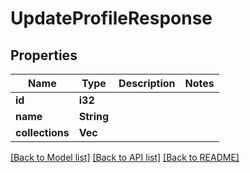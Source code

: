 # UpdateProfileResponse

## Properties

Name | Type | Description | Notes
------------ | ------------- | ------------- | -------------
**id** | **i32** |  | 
**name** | **String** |  | 
**collections** | **Vec<i32>** |  | 

[[Back to Model list]](../README.md#documentation-for-models) [[Back to API list]](../README.md#documentation-for-api-endpoints) [[Back to README]](../README.md)


